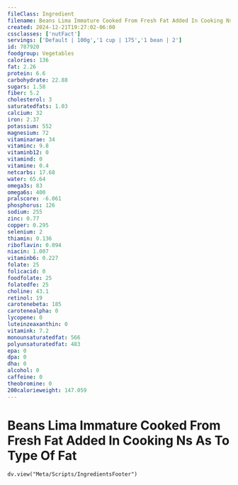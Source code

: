 ```yaml
---
fileClass: Ingredient
filename: Beans Lima Immature Cooked From Fresh Fat Added In Cooking Ns As To Type Of Fat
created: 2024-12-21T19:27:02-06:00
cssclasses: ['nutFact']
servings: ['Default | 100g','1 cup | 175','1 bean | 2']
id: 787920
foodgroup: Vegetables
calories: 136
fat: 2.26
protein: 6.6
carbohydrate: 22.88
sugars: 1.58
fiber: 5.2
cholesterol: 3
saturatedfats: 1.03
calcium: 32
iron: 2.37
potassium: 552
magnesium: 72
vitaminarae: 34
vitaminc: 9.8
vitaminb12: 0
vitamind: 0
vitamine: 0.4
netcarbs: 17.68
water: 65.64
omega3s: 83
omega6s: 400
pralscore: -6.061
phosphorus: 126
sodium: 255
zinc: 0.77
copper: 0.295
selenium: 2
thiamin: 0.136
riboflavin: 0.094
niacin: 1.007
vitaminb6: 0.227
folate: 25
folicacid: 0
foodfolate: 25
folatedfe: 25
choline: 43.1
retinol: 19
carotenebeta: 185
carotenealpha: 0
lycopene: 0
luteinzeaxanthin: 0
vitamink: 7.2
monounsaturatedfat: 566
polyunsaturatedfat: 483
epa: 0
dpa: 0
dha: 0
alcohol: 0
caffeine: 0
theobromine: 0
200calorieweight: 147.059
---
```


# Beans Lima Immature Cooked From Fresh Fat Added In Cooking Ns As To Type Of Fat

```dataviewjs
dv.view("Meta/Scripts/IngredientsFooter")
```